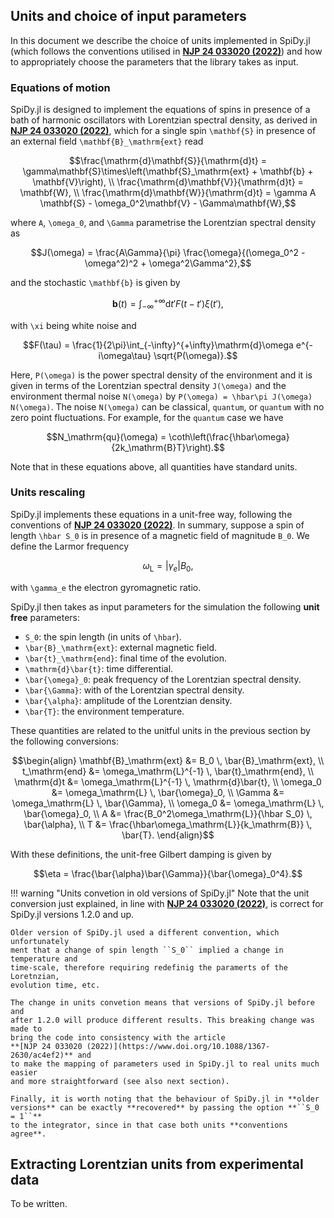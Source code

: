 ## Units and choice of input parameters

In this document we describe the choice of units implemented in SpiDy.jl (which
follows the conventions utilised in 
**[NJP 24 033020 (2022)](https://www.doi.org/10.1088/1367-2630/ac4ef2)**) and
how to appropriately choose the parameters that the library takes as input.

### Equations of motion

SpiDy.jl is designed to implement the equations of spins in presence of a bath
of harmonic oscillators with Lorentzian spectral density, as derived in
**[NJP 24 033020 (2022)](https://www.doi.org/10.1088/1367-2630/ac4ef2)**, which
for a single spin ``\mathbf{S}`` in presence of an external field
``\mathbf{B}_\mathrm{ext}`` read
```math
\frac{\mathrm{d}\mathbf{S}}{\mathrm{d}t} =
    \gamma\mathbf{S}\times\left(\mathbf{S}_\mathrm{ext} + \mathbf{b} + \mathbf{V}\right), \\
\frac{\mathrm{d}\mathbf{V}}{\mathrm{d}t} = \mathbf{W}, \\
\frac{\mathrm{d}\mathbf{W}}{\mathrm{d}t} = \gamma A \mathbf{S} - \omega_0^2\mathbf{V} - \Gamma\mathbf{W},
```
where ``A``, ``\omega_0``, and ``\Gamma`` parametrise the Lorentzian spectral density as
```math
J(\omega) = \frac{A\Gamma}{\pi} \frac{\omega}{(\omega_0^2 - \omega^2)^2 + \omega^2\Gamma^2},
```
and the stochastic ``\mathbf{b}`` is given by
```math
\mathbf{b}(t) = \int_{-\infty}^{+\infty}\mathrm{d}t' F(t-t') \xi(t'),
```
with ``\xi`` being white noise and
```math
F(\tau) = \frac{1}{2\pi}\int_{-\infty}^{+\infty}\mathrm{d}\omega
    e^{-i\omega\tau} \sqrt{P(\omega)}.
```
Here, ``P(\omega)`` is the power spectral density of the environment and it is
given in terms of the Lorentzian spectral density ``J(\omega)`` and the
environment thermal noise ``N(\omega)`` by ``P(\omega) = \hbar\pi J(\omega)
N(\omega)``. The noise ``N(\omega)`` can be classical, `quantum`, or `quantum` with
no zero point fluctuations. For example, for the `quantum` case we have
```math
N_\mathrm{qu}(\omega) = \coth\left(\frac{\hbar\omega}{2k_\mathrm{B}T}\right).
```

Note that in these equations above, all quantities have standard units.

### Units rescaling

SpiDy.jl implements these equations in a unit-free way, following the
conventions of **[NJP 24 033020 (2022)](https://www.doi.org/10.1088/1367-2630/ac4ef2)**.
In summary, suppose a spin of length ``\hbar S_0`` is in presence of a magnetic
field of magnitude ``B_0``. We define the Larmor frequency
```math
\omega_\mathrm{L} = |\gamma_e| B_0,
```
with ``\gamma_e`` the electron gyromagnetic ratio.

SpiDy.jl then takes as input parameters for the simulation the following **unit free**
parameters:
- ``S_0``: the spin length (in units of ``\hbar``).
- ``\bar{B}_\mathrm{ext}``: external magnetic field.
- ``\bar{t}_\mathrm{end}``: final time of the evolution.
- ``\mathrm{d}\bar{t}``: time differential.
- ``\bar{\omega}_0``: peak frequency of the Lorentzian spectral density.
- ``\bar{\Gamma}``: with of the Lorentzian spectral density.
- ``\bar{\alpha}``: amplitude of the Lorentzian density.
- ``\bar{T}``: the environment temperature.

These quantities are related to the unitful units in the previous section by the
following conversions:
```math
\begin{align}
\mathbf{B}_\mathrm{ext} &= B_0 \, \bar{B}_\mathrm{ext}, \\
t_\mathrm{end} &= \omega_\mathrm{L}^{-1} \, \bar{t}_\mathrm{end}, \\
\mathrm{d}t &= \omega_\mathrm{L}^{-1} \, \mathrm{d}\bar{t}, \\
\omega_0 &= \omega_\mathrm{L} \, \bar{\omega}_0, \\
\Gamma &= \omega_\mathrm{L} \, \bar{\Gamma}, \\
\omega_0 &= \omega_\mathrm{L} \, \bar{\omega}_0, \\
A &= \frac{B_0^2\omega_\mathrm{L}}{\hbar S_0} \, \bar{\alpha}, \\
T &= \frac{\hbar\omega_\mathrm{L}}{k_\mathrm{B}} \, \bar{T}.
\end{align}
```

With these definitions, the unit-free Gilbert damping is given by
```math
\eta = \frac{\bar{\alpha}\bar{\Gamma}}{\bar{\omega}_0^4}.
```

!!! warning "Units convetion in old versions of SpiDy.jl"
    Note that the unit conversion just explained, in line with
    **[NJP 24 033020 (2022)](https://www.doi.org/10.1088/1367-2630/ac4ef2)**,
    is correct for SpiDy.jl versions 1.2.0 and up.

    Older version of SpiDy.jl used a different convention, which unfortunately
    ment that a change of spin length ``S_0`` implied a change in temperature and
    time-scale, therefore requiring redefinig the paramerts of the Loretnzian,
    evolution time, etc.
    
    The change in units convetion means that versions of SpiDy.jl before and
    after 1.2.0 will produce different results. This breaking change was made to
    bring the code into consistency with the article
    **[NJP 24 033020 (2022)](https://www.doi.org/10.1088/1367-2630/ac4ef2)** and
    to make the mapping of parameters used in SpiDy.jl to real units much easier
    and more straightforward (see also next section).

    Finally, it is worth noting that the behaviour of SpiDy.jl in **older
    versions** can be exactly **recovered** by passing the option **``S_0 = 1``**
    to the integrator, since in that case both units **conventions agree**.

## Extracting Lorentzian units from experimental data

To be written.